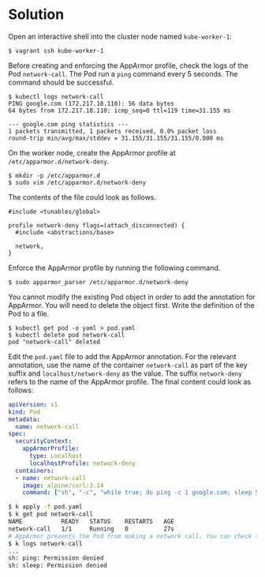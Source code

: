 # Solution

Open an interactive shell into the cluster node named `kube-worker-1`:

```
$ vagrant ssh kube-worker-1
```

Before creating and enforcing the AppArmor profile, check the logs of the Pod `network-call`. The Pod run a `ping` command every 5 seconds. The command should be successful.

```
$ kubectl logs network-call
PING google.com (172.217.18.110): 56 data bytes
64 bytes from 172.217.18.110: icmp_seq=0 ttl=119 time=31.155 ms

--- google.com ping statistics ---
1 packets transmitted, 1 packets received, 0.0% packet loss
round-trip min/avg/max/stddev = 31.155/31.155/31.155/0.000 ms
```

On the worker node, create the AppArmor profile at `/etc/apparmor.d/network-deny`.

```
$ mkdir -p /etc/apparmor.d
$ sudo vim /etc/apparmor.d/network-deny
```

The contents of the file could look as follows.

```
#include <tunables/global>

profile network-deny flags=(attach_disconnected) {
  #include <abstractions/base>

  network,
}
```

Enforce the AppArmor profile by running the following command.

```
$ sudo apparmor_parser /etc/apparmor.d/network-deny
```

You cannot modify the existing Pod object in order to add the annotation for AppArmor. You will need to delete the object first. Write the definition of the Pod to a file.

```
$ kubectl get pod -o yaml > pod.yaml
$ kubectl delete pod network-call
pod "network-call" deleted
```

Edit the `pod.yaml` file to add the AppArmor annotation. For the relevant annotation, use the name of the container `network-call` as part of the key suffix and `localhost/network-deny` as the value. The suffix `network-deny` refers to the name of the AppArmor profile. The final content could look as follows:

```yaml
apiVersion: v1
kind: Pod
metadata:
  name: network-call
spec:
  securityContext:
    appArmorProfile:
      type: Localhost
      localhostProfile: network-deny
  containers:
  - name: network-call
    image: alpine/curl:3.14
    command: ["sh", "-c", "while true; do ping -c 1 google.com; sleep 5; done"]
```

```sh
$ k apply -f pod.yaml
$ k get pod network-call
NAME           READY   STATUS    RESTARTS   AGE
network-call   1/1     Running   0          27s
# AppArmor prevents the Pod from making a network call. You can check the logs to verify.
$ k logs network-call
...
sh: ping: Permission denied
sh: sleep: Permission denied
```